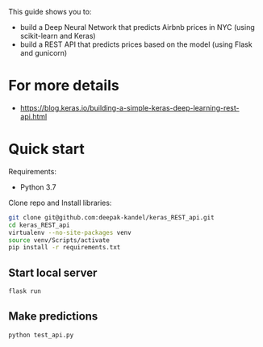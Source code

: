 This guide shows you to:

- build a Deep Neural Network that predicts Airbnb prices in NYC (using scikit-learn and Keras)
- build a REST API that predicts prices based on the model (using Flask and gunicorn)

# For more details
- https://blog.keras.io/building-a-simple-keras-deep-learning-rest-api.html


# Quick start

Requirements:

- Python 3.7



Clone repo and Install libraries:

```bash
git clone git@github.com:deepak-kandel/keras_REST_api.git
cd keras_REST_api
virtualenv --no-site-packages venv
source venv/Scripts/activate
pip install -r requirements.txt
```

## Start local server

```bash
flask run
```

## Make predictions
```bash
python test_api.py
```

